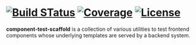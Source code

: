 # [![Build STatus][build-badge]][build-url] [![Coverage][coverage-badge]][coverage-url] [![License][license-badge]][license-url]

**component-test-scaffold** is a collection of various utilities to test frontend components whose underlying templates are served by a backend system.

[build-badge]: https://travis-ci.com/zidizei/component-test-scaffold.svg?branch=dev
[build-url]: https://travis-ci.com/zidizei/component-test-scaffold

[coverage-badge]: https://coveralls.io/repos/github/zidizei/component-test-scaffold/badge.svg?branch=dev
[coverage-url]: https://coveralls.io/github/zidizei/component-test-scaffold?branch=dev

[license-badge]: https://img.shields.io/badge/license-MIT-blue.svg
[license-url]: http://opensource.org/licenses/MIT
